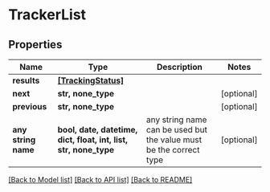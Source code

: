 # TrackerList


## Properties
Name | Type | Description | Notes
------------ | ------------- | ------------- | -------------
**results** | [**[TrackingStatus]**](TrackingStatus.md) |  | 
**next** | **str, none_type** |  | [optional] 
**previous** | **str, none_type** |  | [optional] 
**any string name** | **bool, date, datetime, dict, float, int, list, str, none_type** | any string name can be used but the value must be the correct type | [optional]

[[Back to Model list]](../README.md#documentation-for-models) [[Back to API list]](../README.md#documentation-for-api-endpoints) [[Back to README]](../README.md)



